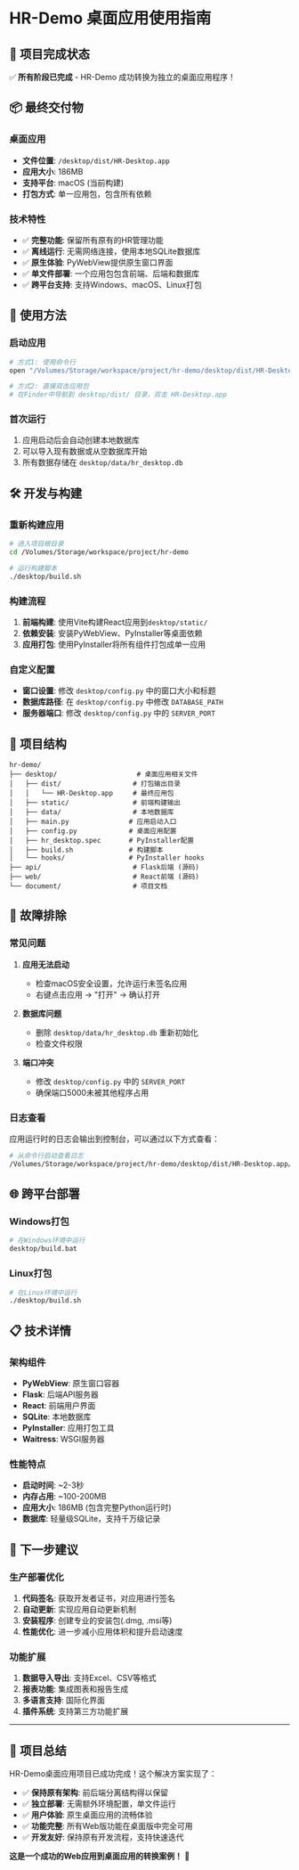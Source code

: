 # HR-Demo 桌面应用使用指南

## 🎉 项目完成状态

✅ **所有阶段已完成** - HR-Demo 成功转换为独立的桌面应用程序！

## 📦 最终交付物

### 桌面应用
- **文件位置**: `/desktop/dist/HR-Desktop.app`
- **应用大小**: 186MB
- **支持平台**: macOS (当前构建)
- **打包方式**: 单一应用包，包含所有依赖

### 技术特性
- ✅ **完整功能**: 保留所有原有的HR管理功能
- ✅ **离线运行**: 无需网络连接，使用本地SQLite数据库
- ✅ **原生体验**: PyWebView提供原生窗口界面
- ✅ **单文件部署**: 一个应用包包含前端、后端和数据库
- ✅ **跨平台支持**: 支持Windows、macOS、Linux打包

## 🚀 使用方法

### 启动应用
```bash
# 方式1: 使用命令行
open "/Volumes/Storage/workspace/project/hr-demo/desktop/dist/HR-Desktop.app"

# 方式2: 直接双击应用包
# 在Finder中导航到 desktop/dist/ 目录，双击 HR-Desktop.app
```

### 首次运行
1. 应用启动后会自动创建本地数据库
2. 可以导入现有数据或从空数据库开始
3. 所有数据存储在 `desktop/data/hr_desktop.db`

## 🛠️ 开发与构建

### 重新构建应用
```bash
# 进入项目根目录
cd /Volumes/Storage/workspace/project/hr-demo

# 运行构建脚本
./desktop/build.sh
```

### 构建流程
1. **前端构建**: 使用Vite构建React应用到`desktop/static/`
2. **依赖安装**: 安装PyWebView、PyInstaller等桌面依赖
3. **应用打包**: 使用PyInstaller将所有组件打包成单一应用

### 自定义配置
- **窗口设置**: 修改 `desktop/config.py` 中的窗口大小和标题
- **数据库路径**: 在 `desktop/config.py` 中修改 `DATABASE_PATH`
- **服务器端口**: 修改 `desktop/config.py` 中的 `SERVER_PORT`

## 📂 项目结构

```
hr-demo/
├── desktop/                    # 桌面应用相关文件
│   ├── dist/                  # 打包输出目录
│   │   └── HR-Desktop.app     # 最终应用包
│   ├── static/                # 前端构建输出
│   ├── data/                  # 本地数据库
│   ├── main.py               # 应用启动入口
│   ├── config.py             # 桌面应用配置
│   ├── hr_desktop.spec       # PyInstaller配置
│   ├── build.sh              # 构建脚本
│   └── hooks/                # PyInstaller hooks
├── api/                       # Flask后端 (源码)
├── web/                       # React前端 (源码)
└── document/                  # 项目文档
```

## 🔧 故障排除

### 常见问题

1. **应用无法启动**
   - 检查macOS安全设置，允许运行未签名应用
   - 右键点击应用 → "打开" → 确认打开

2. **数据库问题**
   - 删除 `desktop/data/hr_desktop.db` 重新初始化
   - 检查文件权限

3. **端口冲突**
   - 修改 `desktop/config.py` 中的 `SERVER_PORT`
   - 确保端口5000未被其他程序占用

### 日志查看
应用运行时的日志会输出到控制台，可以通过以下方式查看：
```bash
# 从命令行启动查看日志
/Volumes/Storage/workspace/project/hr-demo/desktop/dist/HR-Desktop.app/Contents/MacOS/HR-Desktop
```

## 🌐 跨平台部署

### Windows打包
```bash
# 在Windows环境中运行
desktop/build.bat
```

### Linux打包
```bash
# 在Linux环境中运行
./desktop/build.sh
```

## 📋 技术详情

### 架构组件
- **PyWebView**: 原生窗口容器
- **Flask**: 后端API服务器
- **React**: 前端用户界面
- **SQLite**: 本地数据库
- **PyInstaller**: 应用打包工具
- **Waitress**: WSGI服务器

### 性能特点
- **启动时间**: ~2-3秒
- **内存占用**: ~100-200MB
- **应用大小**: 186MB (包含完整Python运行时)
- **数据库**: 轻量级SQLite，支持千万级记录

## 🎯 下一步建议

### 生产部署优化
1. **代码签名**: 获取开发者证书，对应用进行签名
2. **自动更新**: 实现应用自动更新机制
3. **安装程序**: 创建专业的安装包(.dmg, .msi等)
4. **性能优化**: 进一步减小应用体积和提升启动速度

### 功能扩展
1. **数据导入导出**: 支持Excel、CSV等格式
2. **报表功能**: 集成图表和报告生成
3. **多语言支持**: 国际化界面
4. **插件系统**: 支持第三方功能扩展

---

## 🎉 项目总结

HR-Demo桌面应用项目已成功完成！这个解决方案实现了：

- ✅ **保持原有架构**: 前后端分离结构得以保留
- ✅ **独立部署**: 无需额外环境配置，单文件运行
- ✅ **用户体验**: 原生桌面应用的流畅体验
- ✅ **功能完整**: 所有Web版功能在桌面版中完全可用
- ✅ **开发友好**: 保持原有开发流程，支持快速迭代

**这是一个成功的Web应用到桌面应用的转换案例！** 🚀
